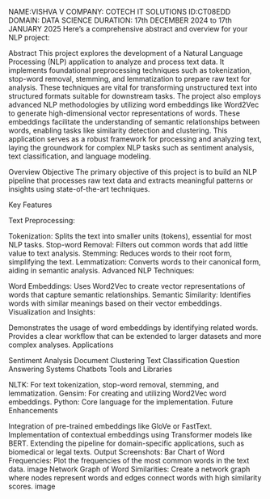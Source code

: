 NAME:VISHVA V COMPANY: COTECH IT SOLUTIONS ID:CT08EDD DOMAIN: DATA SCIENCE DURATION: 17th DECEMBER 2024 to 17th JANUARY 2025 Here’s a comprehensive abstract and overview for your NLP project:

Abstract This project explores the development of a Natural Language Processing (NLP) application to analyze and process text data. It implements foundational preprocessing techniques such as tokenization, stop-word removal, stemming, and lemmatization to prepare raw text for analysis. These techniques are vital for transforming unstructured text into structured formats suitable for downstream tasks. The project also employs advanced NLP methodologies by utilizing word embeddings like Word2Vec to generate high-dimensional vector representations of words. These embeddings facilitate the understanding of semantic relationships between words, enabling tasks like similarity detection and clustering. This application serves as a robust framework for processing and analyzing text, laying the groundwork for complex NLP tasks such as sentiment analysis, text classification, and language modeling.

Overview Objective
The primary objective of this project is to build an NLP pipeline that processes raw text data and extracts meaningful patterns or insights using state-of-the-art techniques.

Key Features

Text Preprocessing:

Tokenization: Splits the text into smaller units (tokens), essential for most NLP tasks.
Stop-word Removal: Filters out common words that add little value to text analysis.
Stemming: Reduces words to their root form, simplifying the text.
Lemmatization: Converts words to their canonical form, aiding in semantic analysis.
Advanced NLP Techniques:

Word Embeddings: Uses Word2Vec to create vector representations of words that capture semantic relationships.
Semantic Similarity: Identifies words with similar meanings based on their vector embeddings.
Visualization and Insights:

Demonstrates the usage of word embeddings by identifying related words.
Provides a clear workflow that can be extended to larger datasets and more complex analyses.
Applications

Sentiment Analysis
Document Clustering
Text Classification
Question Answering Systems
Chatbots
Tools and Libraries

NLTK: For text tokenization, stop-word removal, stemming, and lemmatization.
Gensim: For creating and utilizing Word2Vec word embeddings.
Python: Core language for the implementation.
Future Enhancements

Integration of pre-trained embeddings like GloVe or FastText.
Implementation of contextual embeddings using Transformer models like BERT.
Extending the pipeline for domain-specific applications, such as biomedical or legal texts.
Output Screenshots: Bar Chart of Word Frequencies: Plot the frequencies of the most common words in the text data. image Network Graph of Word Similarities: Create a network graph where nodes represent words and edges connect words with high similarity scores. image
